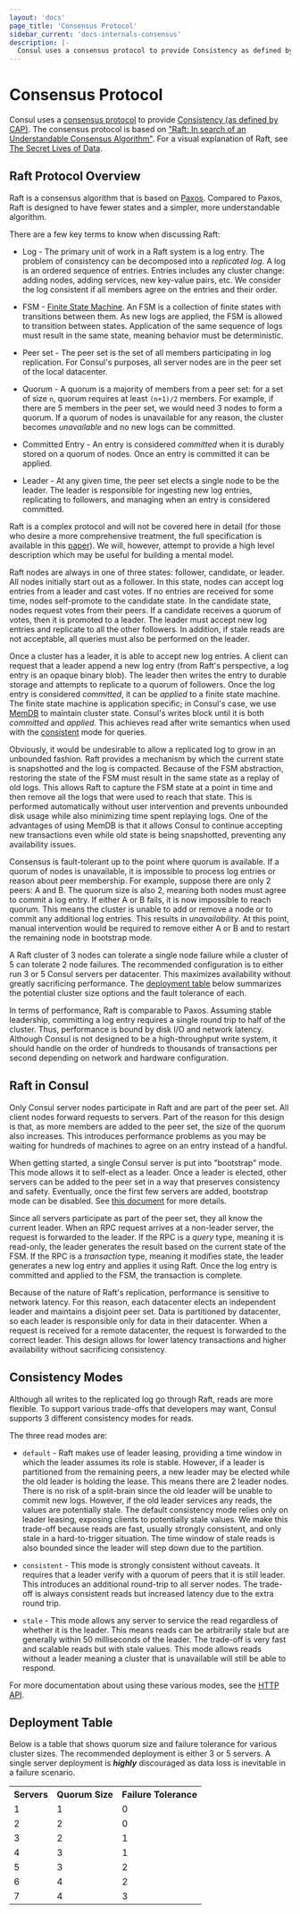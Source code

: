 ```yaml
---
layout: 'docs'
page_title: 'Consensus Protocol'
sidebar_current: 'docs-internals-consensus'
description: |-
  Consul uses a consensus protocol to provide Consistency as defined by CAP. The consensus protocol is based on Raft: In search of an Understandable Consensus Algorithm. For a visual explanation of Raft, see The Secret Lives of Data.
---
```


# Consensus Protocol

Consul uses a [consensus protocol](<https://en.wikipedia.org/wiki/Consensus_(computer_science)>)
to provide [Consistency (as defined by CAP)](https://en.wikipedia.org/wiki/CAP_theorem).
The consensus protocol is based on
["Raft: In search of an Understandable Consensus Algorithm"](https://raft.github.io/raft.pdf).
For a visual explanation of Raft, see [The Secret Lives of Data](http://thesecretlivesofdata.com/raft).

## Raft Protocol Overview

Raft is a consensus algorithm that is based on
[Paxos](https://en.wikipedia.org/wiki/Paxos_%28computer_science%29). Compared
to Paxos, Raft is designed to have fewer states and a simpler, more
understandable algorithm.

There are a few key terms to know when discussing Raft:

- Log - The primary unit of work in a Raft system is a log entry. The problem
  of consistency can be decomposed into a _replicated log_. A log is an ordered
  sequence of entries. Entries includes any cluster change: adding nodes, adding services, new key-value pairs, etc. We consider the log consistent
  if all members agree on the entries and their order.

- FSM - [Finite State Machine](https://en.wikipedia.org/wiki/Finite-state_machine).
  An FSM is a collection of finite states with transitions between them. As new logs
  are applied, the FSM is allowed to transition between states. Application of the
  same sequence of logs must result in the same state, meaning behavior must be deterministic.

- Peer set - The peer set is the set of all members participating in log replication.
  For Consul's purposes, all server nodes are in the peer set of the local datacenter.

- Quorum - A quorum is a majority of members from a peer set: for a set of size `n`,
  quorum requires at least `(n+1)/2` members.
  For example, if there are 5 members in the peer set, we would need 3 nodes
  to form a quorum. If a quorum of nodes is unavailable for any reason, the
  cluster becomes _unavailable_ and no new logs can be committed.

- Committed Entry - An entry is considered _committed_ when it is durably stored
  on a quorum of nodes. Once an entry is committed it can be applied.

- Leader - At any given time, the peer set elects a single node to be the leader.
  The leader is responsible for ingesting new log entries, replicating to followers,
  and managing when an entry is considered committed.

Raft is a complex protocol and will not be covered here in detail (for those who
desire a more comprehensive treatment, the full specification is available in this
[paper](https://raft.github.io/raft.pdf)).
We will, however, attempt to provide a high level description which may be useful
for building a mental model.

Raft nodes are always in one of three states: follower, candidate, or leader. All
nodes initially start out as a follower. In this state, nodes can accept log entries
from a leader and cast votes. If no entries are received for some time, nodes
self-promote to the candidate state. In the candidate state, nodes request votes from
their peers. If a candidate receives a quorum of votes, then it is promoted to a leader.
The leader must accept new log entries and replicate to all the other followers.
In addition, if stale reads are not acceptable, all queries must also be performed on
the leader.

Once a cluster has a leader, it is able to accept new log entries. A client can
request that a leader append a new log entry (from Raft's perspective, a log entry
is an opaque binary blob). The leader then writes the entry to durable storage and
attempts to replicate to a quorum of followers. Once the log entry is considered
_committed_, it can be _applied_ to a finite state machine. The finite state machine
is application specific; in Consul's case, we use
[MemDB](https://github.com/hashicorp/go-memdb) to maintain cluster state. Consul's writes
block until it is both _committed_ and _applied_. This achieves read after write semantics
when used with the [consistent](/api/features/consistency.html#consistent) mode for queries.

Obviously, it would be undesirable to allow a replicated log to grow in an unbounded
fashion. Raft provides a mechanism by which the current state is snapshotted and the
log is compacted. Because of the FSM abstraction, restoring the state of the FSM must
result in the same state as a replay of old logs. This allows Raft to capture the FSM
state at a point in time and then remove all the logs that were used to reach that
state. This is performed automatically without user intervention and prevents unbounded
disk usage while also minimizing time spent replaying logs. One of the advantages of
using MemDB is that it allows Consul to continue accepting new transactions even while
old state is being snapshotted, preventing any availability issues.

Consensus is fault-tolerant up to the point where quorum is available.
If a quorum of nodes is unavailable, it is impossible to process log entries or reason
about peer membership. For example, suppose there are only 2 peers: A and B. The quorum
size is also 2, meaning both nodes must agree to commit a log entry. If either A or B
fails, it is now impossible to reach quorum. This means the cluster is unable to add
or remove a node or to commit any additional log entries. This results in
_unavailability_. At this point, manual intervention would be required to remove
either A or B and to restart the remaining node in bootstrap mode.

A Raft cluster of 3 nodes can tolerate a single node failure while a cluster
of 5 can tolerate 2 node failures. The recommended configuration is to either
run 3 or 5 Consul servers per datacenter. This maximizes availability without
greatly sacrificing performance. The [deployment table](#deployment_table) below
summarizes the potential cluster size options and the fault tolerance of each.

In terms of performance, Raft is comparable to Paxos. Assuming stable leadership,
committing a log entry requires a single round trip to half of the cluster.
Thus, performance is bound by disk I/O and network latency. Although Consul is
not designed to be a high-throughput write system, it should handle on the order
of hundreds to thousands of transactions per second depending on network and
hardware configuration.

## Raft in Consul

Only Consul server nodes participate in Raft and are part of the peer set. All
client nodes forward requests to servers. Part of the reason for this design is
that, as more members are added to the peer set, the size of the quorum also increases.
This introduces performance problems as you may be waiting for hundreds of machines
to agree on an entry instead of a handful.

When getting started, a single Consul server is put into "bootstrap" mode. This mode
allows it to self-elect as a leader. Once a leader is elected, other servers can be
added to the peer set in a way that preserves consistency and safety. Eventually,
once the first few servers are added, bootstrap mode can be disabled. See [this
document](/docs/install/bootstrapping.html) for more details.

Since all servers participate as part of the peer set, they all know the current
leader. When an RPC request arrives at a non-leader server, the request is
forwarded to the leader. If the RPC is a _query_ type, meaning it is read-only,
the leader generates the result based on the current state of the FSM. If
the RPC is a _transaction_ type, meaning it modifies state, the leader
generates a new log entry and applies it using Raft. Once the log entry is committed
and applied to the FSM, the transaction is complete.

Because of the nature of Raft's replication, performance is sensitive to network
latency. For this reason, each datacenter elects an independent leader and maintains
a disjoint peer set. Data is partitioned by datacenter, so each leader is responsible
only for data in their datacenter. When a request is received for a remote datacenter,
the request is forwarded to the correct leader. This design allows for lower latency
transactions and higher availability without sacrificing consistency.

## Consistency Modes

Although all writes to the replicated log go through Raft, reads are more
flexible. To support various trade-offs that developers may want, Consul
supports 3 different consistency modes for reads.

The three read modes are:

- `default` - Raft makes use of leader leasing, providing a time window
  in which the leader assumes its role is stable. However, if a leader
  is partitioned from the remaining peers, a new leader may be elected
  while the old leader is holding the lease. This means there are 2 leader
  nodes. There is no risk of a split-brain since the old leader will be
  unable to commit new logs. However, if the old leader services any reads,
  the values are potentially stale. The default consistency mode relies only
  on leader leasing, exposing clients to potentially stale values. We make
  this trade-off because reads are fast, usually strongly consistent, and
  only stale in a hard-to-trigger situation. The time window of stale reads
  is also bounded since the leader will step down due to the partition.

- `consistent` - This mode is strongly consistent without caveats. It requires
  that a leader verify with a quorum of peers that it is still leader. This
  introduces an additional round-trip to all server nodes. The trade-off is
  always consistent reads but increased latency due to the extra round trip.

- `stale` - This mode allows any server to service the read regardless of whether
  it is the leader. This means reads can be arbitrarily stale but are generally
  within 50 milliseconds of the leader. The trade-off is very fast and scalable
  reads but with stale values. This mode allows reads without a leader meaning
  a cluster that is unavailable will still be able to respond.

For more documentation about using these various modes, see the
[HTTP API](/api/features/consistency.html).

## <a name="deployment_table"></a>Deployment Table

Below is a table that shows quorum size and failure tolerance for various
cluster sizes. The recommended deployment is either 3 or 5 servers. A single
server deployment is _**highly**_ discouraged as data loss is inevitable in a
failure scenario.

<table class="table table-bordered table-striped">
  <tr>
    <th>Servers</th>
    <th>Quorum Size</th>
    <th>Failure Tolerance</th>
  </tr>
  <tr>
    <td>1</td>
    <td>1</td>
    <td>0</td>
  </tr>
  <tr>
    <td>2</td>
    <td>2</td>
    <td>0</td>
  </tr>
  <tr class="warning">
    <td>3</td>
    <td>2</td>
    <td>1</td>
  </tr>
  <tr>
    <td>4</td>
    <td>3</td>
    <td>1</td>
  </tr>
  <tr class="warning">
    <td>5</td>
    <td>3</td>
    <td>2</td>
  </tr>
  <tr>
    <td>6</td>
    <td>4</td>
    <td>2</td>
  </tr>
  <tr>
    <td>7</td>
    <td>4</td>
    <td>3</td>
  </tr>
</table>
